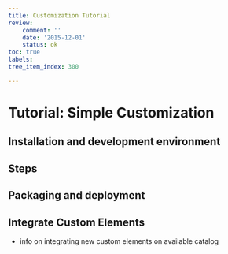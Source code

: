 ```yaml
---
title: Customization Tutorial
review:
    comment: ''
    date: '2015-12-01'
    status: ok
toc: true
labels:
tree_item_index: 300

---
```


# Tutorial: Simple Customization

## Installation and development environment

## Steps

## Packaging and deployment

## Integrate Custom Elements

- info on integrating new custom elements on available catalog
